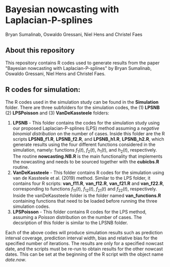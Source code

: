 # Bayesian nowcasting with Laplacian-P-splines
Bryan Sumalinab, Oswaldo Gressani, Niel Hens and Christel Faes

## About this repository
This repository contains R codes used to generate results from the paper "Bayesian nowcasting with Laplacian-P-splines" by Bryan Sumalinab, Oswaldo Gressani, Niel Hens and Christel Faes.

## R codes for simulation:
The R codes used in the simulation study can be found in the **Simulation** folder. There are three subfolders for the simulation codes, the (1) **LPSNB** (2) **LPSPoisson** and (3) **VanDeKassteele** folders:
1. **LPSNB** - This folder contains the codes for the simulation study using our proposed Laplacian-P-splines (LPS) method assuming a *negative binomial distribution* on the number of cases. Inside this folder are the R scripts **LPSNB_f1.R**, **LPSNB_f2.R**, and **LPSNB_h1.R**, **LPSNB_h2.R**, which generate results using the four different functions considered in the simulation, namely: functions $f_{1}(t)$, $f_{2}(t)$, $h_{1}(t)$, and $h_{2}(t)$, respectively. The routine **nowcasting.NB.R** is the main functionality that implements the nowcasting and needs to be sourced together with the **cubicbs.R** routine.
2. **VanDeKassteele** - This folder contains R codes for the simulation using van de Kassteele et al. (2019) method. Similar to the LPS folder, it contains four R scripts: **van_f11.R**, **van_f12.R**, **van_f21.R** and **van_f22.R**, corresponding to functions $f_{11}(t)$, $f_{12}(t)$, $f_{21}(t)$ and $f_{22}(t)$, respectively. Inside the vanDeKassteele folder is the folder named **van_functions.R** containing functions that need to be loaded before running the three simulation codes.
3. **LPSPoisson** - This folder contains R codes for the LPS method, assuming a *Poisson* distribution on the number of cases. The decsription of this folder is similar to the LPSNB folder.

Each of the above codes will produce simulation results such as prediction interval coverage, prediction interval width, bias and relative bias for the specified number of iterations. The results are only for a specified nowcast date, and the scripts must be re-run to obtain results for the other nowcast dates. This can be set at the beginning of the R script with the object name *date.now*.
